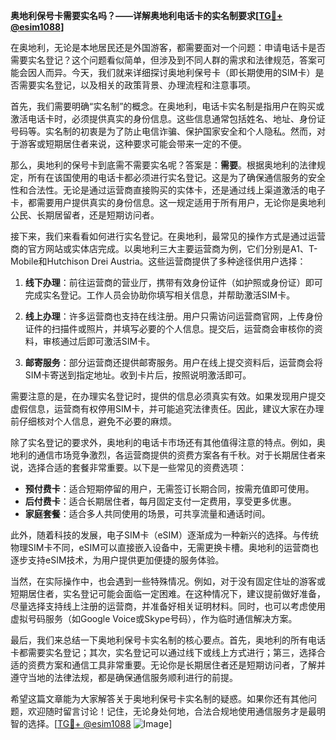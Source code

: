 **奥地利保号卡需要实名吗？——详解奥地利电话卡的实名制要求[[TG💪+ @esim1088](https://t.me/s/esim1088)]**

在奥地利，无论是本地居民还是外国游客，都需要面对一个问题：申请电话卡是否需要实名登记？这个问题看似简单，但涉及到不同人群的需求和法律规范，答案可能会因人而异。今天，我们就来详细探讨奥地利保号卡（即长期使用的SIM卡）是否需要实名登记，以及相关的政策背景、办理流程和注意事项。

首先，我们需要明确“实名制”的概念。在奥地利，电话卡实名制是指用户在购买或激活电话卡时，必须提供真实的身份信息。这些信息通常包括姓名、地址、身份证号码等。实名制的初衷是为了防止电信诈骗、保护国家安全和个人隐私。然而，对于游客或短期居住者来说，这种要求可能会带来一定的不便。

那么，奥地利的保号卡到底需不需要实名呢？答案是：**需要**。根据奥地利的法律规定，所有在该国使用的电话卡都必须进行实名登记。这是为了确保通信服务的安全性和合法性。无论是通过运营商直接购买的实体卡，还是通过线上渠道激活的电子卡，都需要用户提供真实的身份信息。这一规定适用于所有用户，无论你是奥地利公民、长期居留者，还是短期访问者。

接下来，我们来看看如何进行实名登记。在奥地利，最常见的操作方式是通过运营商的官方网站或实体店完成。以奥地利三大主要运营商为例，它们分别是A1、T-Mobile和Hutchison Drei Austria。这些运营商提供了多种途径供用户选择：

1. **线下办理**：前往运营商的营业厅，携带有效身份证件（如护照或身份证）即可完成实名登记。工作人员会协助你填写相关信息，并帮助激活SIM卡。
   
2. **线上办理**：许多运营商也支持在线注册。用户只需访问运营商官网，上传身份证件的扫描件或照片，并填写必要的个人信息。提交后，运营商会审核你的资料，审核通过后即可激活SIM卡。

3. **邮寄服务**：部分运营商还提供邮寄服务。用户在线上提交资料后，运营商会将SIM卡寄送到指定地址。收到卡片后，按照说明激活即可。

需要注意的是，在办理实名登记时，提供的信息必须真实有效。如果发现用户提交虚假信息，运营商有权停用SIM卡，并可能追究法律责任。因此，建议大家在办理前仔细核对个人信息，避免不必要的麻烦。

除了实名登记的要求外，奥地利的电话卡市场还有其他值得注意的特点。例如，奥地利的通信市场竞争激烈，各运营商提供的资费方案各有千秋。对于长期居住者来说，选择合适的套餐非常重要。以下是一些常见的资费选项：

- **预付费卡**：适合短期停留的用户，无需签订长期合同，按需充值即可使用。
- **后付费卡**：适合长期居住者，每月固定支付一定费用，享受更多优惠。
- **家庭套餐**：适合多人共同使用的场景，可共享流量和通话时间。

此外，随着科技的发展，电子SIM卡（eSIM）逐渐成为一种新兴的选择。与传统物理SIM卡不同，eSIM可以直接嵌入设备中，无需更换卡槽。奥地利的运营商也逐步支持eSIM技术，为用户提供更加便捷的服务体验。

当然，在实际操作中，也会遇到一些特殊情况。例如，对于没有固定住址的游客或短期居住者，实名登记可能会面临一定困难。在这种情况下，建议提前做好准备，尽量选择支持线上注册的运营商，并准备好相关证明材料。同时，也可以考虑使用虚拟号码服务（如Google Voice或Skype号码），作为临时通信解决方案。

最后，我们来总结一下奥地利保号卡实名制的核心要点。首先，奥地利的所有电话卡都需要实名登记；其次，实名登记可以通过线下或线上方式进行；第三，选择合适的资费方案和通信工具非常重要。无论你是长期居住者还是短期访问者，了解并遵守当地的法律法规，都是确保通信服务顺利进行的前提。

希望这篇文章能为大家解答关于奥地利保号卡实名制的疑惑。如果你还有其他问题，欢迎随时留言讨论！记住，无论身处何地，合法合规地使用通信服务才是最明智的选择。[[TG💪+ @esim1088](https://t.me/s/esim1088) ![Image](https://i.postimg.cc/4NQfJmqS/Snipaste-2025-05-13-00-14-12.png)]